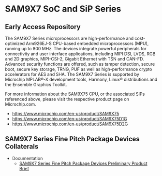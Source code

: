 # SAM9X7 SoC and SiP Series
## Early Access Repository
The SAM9X7 Series microprocessors are high-performance and cost-optimized Arm926EJ-S CPU-based embedded microprocessors (MPU), running up to 800 MHz. The devices integrate powerful peripherals for connectivity and user interface applications, including MIPI DSI, LVDS, RGB and 2D graphics, MIPI-CSI-2, Gigabit Ethernet with TSN and CAN-FD. Advanced security functions are offered, such as tamper detection, secure boot, secure key storage, TRNG, PUF as well as high-performance crypto accelerators for AES and SHA. The SAM9X7 Series is supported by Microchip MPLAB®-X development tools, Harmony, Linux® distributions and the Ensemble Graphics Toolkit.

For more information about the SAM9X75 CPU, or the associated SIPs referenced above, please visit the respective product page on Microchip.com.
* https://www.microchip.com/en-us/product/SAM9X75
* https://www.microchip.com/en-us/product/SAM9X75D1G
* https://www.microchip.com/en-us/product/SAM9X75D2G

## SAM9X7 Series Fine Pitch Package Devices Collaterals
* Documentation
  * [SAM9X7 Series Fine Pitch Package Devices Preliminary Product Brief](Documentation/)
